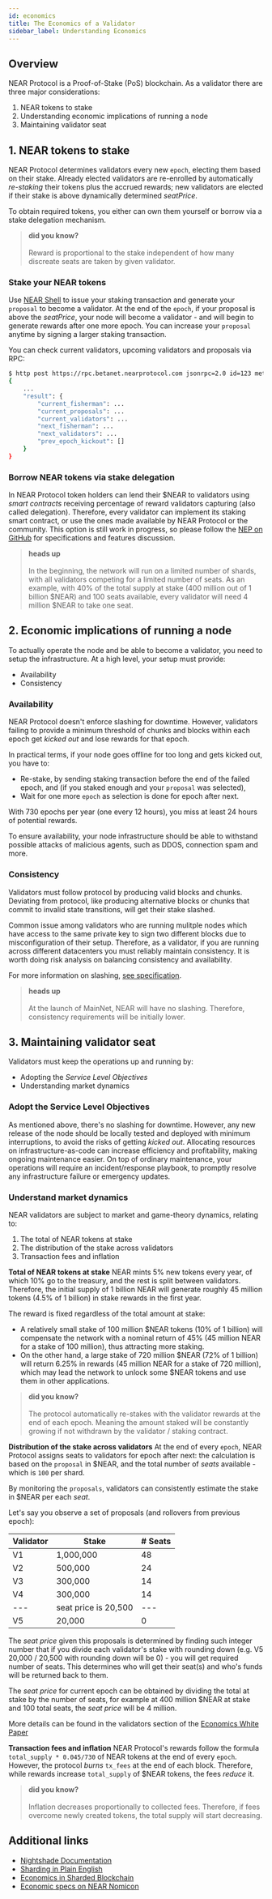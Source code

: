 ```yaml
---
id: economics
title: The Economics of a Validator
sidebar_label: Understanding Economics
---
```

## Overview

NEAR Protocol is a Proof-of-Stake (PoS) blockchain. As a validator there are three major considerations:
1. NEAR tokens to stake
2. Understanding economic implications of running a node
3. Maintaining validator seat

## 1. NEAR tokens to stake

NEAR Protocol determines validators every new `epoch`, electing them based on their stake. Already elected validators are re-enrolled by automatically *re-staking* their tokens plus the accrued rewards; new validators are elected if their stake is above dynamically determined *seatPrice*.

To obtain required tokens, you either can own them yourself or borrow via a stake delegation mechanism.

<blockquote class="info">
    <strong>did you know?</strong><br><br>
    Reward is proportional to the stake independent of how many discreate seats are taken by given validator.
</blockquote>

### Stake your NEAR tokens

Use [NEAR Shell](../development/near-clitool.md) to issue your staking transaction and generate your `proposal` to become a validator. At the end of the `epoch`, if your proposal is above the *seatPrice*, your node will become a validator - and will begin to generate rewards after one more epoch. You can increase your `proposal` anytime by signing a larger staking transaction.

You can check current validators, upcoming validators and proposals via RPC:

```bash
$ http post https://rpc.betanet.nearprotocol.com jsonrpc=2.0 id=123 method=validators params:='[null]'
{
    ...
    "result": {
        "current_fisherman": ...
        "current_proposals": ...
        "current_validators": ...
        "next_fisherman": ...
        "next_validators": ...
        "prev_epoch_kickout": []
    }
}
```

### Borrow NEAR tokens via stake delegation

In NEAR Protocol token holders can lend their $NEAR to validators using *smart contracts* receiving percentage of reward validators capturing (also called delegation). Therefore, every validator can implement its staking smart contract, or use the ones made available by NEAR Protocol or the community. 
This option is still work in progress, so please follow the [NEP on GitHub](https://github.com/nearprotocol/NEPs/blob/staking-contract/text/0000-staking-contract.md) for specifications and features discussion.

<blockquote class="warning">
    <strong>heads up</strong><br><br>
    In the beginning, the network will run on a limited number of shards, with all validators competing for a limited number of seats. As an example, with 40% of the total supply at stake (400 million out of 1 billion $NEAR) and 100 seats available, every validator will need 4 million $NEAR to take one seat.
</blockquote>


## 2. Economic implications of running a node

To actually operate the node and be able to become a validator, you need to setup the infrastructure.
At a high level, your setup must provide:
- Availability
- Consistency

### Availability

NEAR Protocol doesn't enforce slashing for downtime. However, validators failing to provide a minimum threshold of chunks and blocks within each epoch get *kicked out* and lose rewards for that epoch.

In practical terms, if your node goes offline for too long and gets kicked out, you have to:
- Re-stake, by sending staking transaction before the end of the failed epoch, and (if you staked enough and your `proposal` was selected),
- Wait for one more `epoch` as selection is done for epoch after next.

With 730 epochs per year (one every 12 hours), you miss at least 24 hours of potential rewards.

To ensure availability, your node infrastructure should be able to withstand possible attacks of malicious agents, such as DDOS, connection spam and more.

### Consistency

Validators must follow protocol by producing valid blocks and chunks. Deviating from protocol, like producing alternative blocks or chunks that commit to invalid state transitions, will get their stake slashed.

Common issue among validators who are running mulitple nodes which have access to the same private key to sign two different blocks due to misconfiguration of their setup. Therefore, as a validator, if you are running across different datacenters you must reliably maintain consistency. It is worth doing risk analysis on balancing consistency and availability.

For more information on slashing, [see specification](https://nomicon.io/Economics/README.html#slashing).

<blockquote class="warning">
    <strong>heads up</strong><br><br>
    At the launch of MainNet, NEAR will have no slashing. Therefore, consistency requirements will be initially lower.
</blockquote>


## 3. Maintaining validator seat

Validators must keep the operations up and running by:
- Adopting the *Service Level Objectives*
- Understanding market dynamics

### Adopt the Service Level Objectives

As mentioned above, there's no slashing for downtime. However, any new release of the node should be locally tested and deployed with minimum interruptions, to avoid the risks of getting *kicked out*. Allocating resources on infrastructure-as-code can increase efficiency and profitability, making ongoing maintenance easier.
On top of ordinary maintenance, your operations will require an incident/response playbook, to promptly resolve any infrastructure failure or emergency updates.

### Understand market dynamics

NEAR validators are subject to market and game-theory dynamics, relating to:
1. The total of NEAR tokens at stake
2. The distribution of the stake across validators
3. Transaction fees and inflation

**Total of NEAR tokens at stake**
NEAR mints 5% new tokens every year, of which 10% go to the treasury, and the rest is split between validators. Therefore, the initial supply of 1 billion NEAR will generate roughly 45 million tokens (4.5% of 1 billion) in stake rewards in the first year.

The reward is fixed regardless of the total amount at stake:
- A relatively small stake of 100 million $NEAR tokens (10% of 1 billion) will compensate the network with a nominal return of 45% (45 million NEAR for a stake of 100 million), thus attracting more staking.
- On the other hand, a large stake of 720 million $NEAR (72% of 1 billion) will return 6.25% in rewards (45 million NEAR for a stake of 720 million), which may lead the network to unlock some $NEAR tokens and use them in other applications.

<blockquote class="info">
    <strong>did you know?</strong><br><br>
    The protocol automatically re-stakes with the validator rewards at the end of each epoch. Meaning the amount staked will be constantly growing if not withdrawn by the validator / staking contract.
</blockquote>

**Distribution of the stake across validators**
At the end of every `epoch`, NEAR Protocol assigns seats to validators for epoch after next: the calculation is based on the `proposal` in $NEAR, and the total number of *seats* available - which is `100` per shard. 

By monitoring the `proposals`, validators can consistently estimate the stake in $NEAR per each *seat*.

Let's say you observe a set of proposals (and rollovers from previous epoch):

| Validator | Stake | # Seats |
| - | - | - |
V1 |   1,000,000    | 48
V2 |      500,000   | 24
V3 |      300,000   | 14 
V4 |      300,000 | 14
--- | seat price is 20,500 |  --- |
V5 |         20,000 | 0 |

The *seat price* given this proposals is determined by finding such integer number that if you divide each validator's stake with rounding down (e.g. V5 20,000 / 20,500 with rounding down will be 0) - you will get required number of seats. This determines who will get their seat(s) and who's funds will be returned back to them.

The *seat price* for current epoch can be obtained by dividing the total at stake by the number of seats, for example at 400 million $NEAR at stake and 100 total seats, the *seat price* will be 4 million.

More details can be found in the validators section of the [Economics White Paper](https://nearprotocol.com/papers/economics-in-sharded-blockchain/#validators)

**Transaction fees and inflation**
NEAR Protocol's rewards follow the formula `total_supply * 0.045/730` of NEAR tokens at the end of every `epoch`. However, the protocol *burns* `tx_fees` at the end of each block. Therefore, while rewards increase `total_supply` of $NEAR tokens, the fees *reduce* it. 

<blockquote class="info">
    <strong>did you know?</strong><br><br>
    Inflation decreases proportionally to collected fees. Therefore, if fees overcome newly created tokens, the total supply will start decreasing.
</blockquote>

## Additional links

- [Nightshade Documentation](../technical/nightshade.md)
- [Sharding in Plain English](https://www.citusdata.com/blog/2018/01/10/sharding-in-plain-english/)
- [Economics in Sharded Blockchain](https://nearprotocol.com/papers/economics-in-sharded-blockchain/#validators)
- [Economic specs on NEAR Nomicon](https://nomicon.io/Economics/README.html)